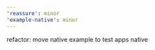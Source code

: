 ```yaml
---
'reassure': minor
'example-native': minor
---
```


refactor: move native example to test apps native
